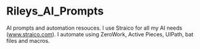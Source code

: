 # Rileys_AI_Prompts
AI prompts and automation resouces.  I use Straico for all my AI needs (www.straico.com).  I automate using ZeroWork, Active Pieces, UIPath, bat files and macros.
